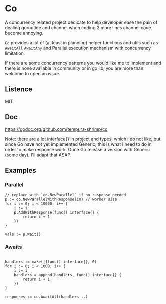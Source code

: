 # Co

A concurrency related project dedicate to help developer ease the pain of dealing goroutine and 
channel when coding 2 more lines channel code become annoying.

`Co` provides a lot of (at least in planning) helper functions and utils such as `AwaitAll` `AwaitAny` and 
Parallel execution mechanism with concurrency limitation.

If there are some concurrency patterns you would like me to implement and there is none available in
community or in go lib, you are more than welcome to open an issue.

## Listence

MIT

## Doc

https://godoc.org/github.com/tempura-shrimp/co

Note: there are a lot interface{} in project and types, which i do not like, but since Go have not yet
implemented Generic, this is what I need to do in order to make response work. Once Go release a version
with Generic (some day), I'll adapt that ASAP.

## Examples

### Parallel

```golang
// replace with `co.NewParallel` if no response needed
p := co.NewParallelWithResponse(10) // worker size
for i := 0; i < 10000; i++ {
    i := i
    p.AddWithResponse(func() interface{} {
        return i + 1
    })
}

vals := p.Wait()
```

### Awaits

```golang

handlers := make([]func() interface{}, 0)
for i := 0; i < 1000; i++ {
    i := i
    handlers = append(handlers, func() interface{} {
        return i + 1
    })
}

responses := co.AwaitAll(handlers...)
```